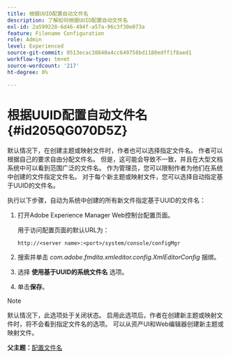 ```yaml
---
title: 根据UUID配置自动文件名
description: 了解如何根据UUID配置自动文件名
exl-id: 2a599228-6d46-494f-a57a-96c3f30e073a
feature: Filename Configuration
role: Admin
level: Experienced
source-git-commit: 0513ecac38840a4cc649758bd1180edff1f8aed1
workflow-type: tm+mt
source-wordcount: '217'
ht-degree: 0%

---
```


# 根据UUID配置自动文件名 {#id205QG070D5Z}

默认情况下，在创建主题或映射文件时，作者也可以选择指定文件名。 作者可以根据自己的要求自由分配文件名。 但是，这可能会导致不一致，并且在大型文档系统中可以看到范围广泛的文件名。 作为管理员，您可以限制作者为他们在系统中创建的文件指定文件名。 对于每个新主题或映射文件，您可以选择自动指定基于UUID的文件名。

执行以下步骤，自动为系统中创建的所有新文件指定基于UUID的文件名：

1. 打开Adobe Experience Manager Web控制台配置页面。

   用于访问配置页面的默认URL为：

   ```http
   http://<server name>:<port>/system/console/configMgr
   ```

1. 搜索并单击 *com.adobe.fmdita.xmleditor.config.XmlEditorConfig* 捆绑。

1. 选择 **使用基于UUID的系统文件名** 选项。

1. 单击&#x200B;**保存**。


>[!NOTE]
>
> 默认情况下，此选项处于关闭状态。 启用此选项后，作者在创建新主题或映射文件时，将不会看到指定文件名的选项。 可以从资产UI和Web编辑器创建新主题或映射文件。

**父主题：**[&#x200B;配置文件名](conf-file-names.md)
